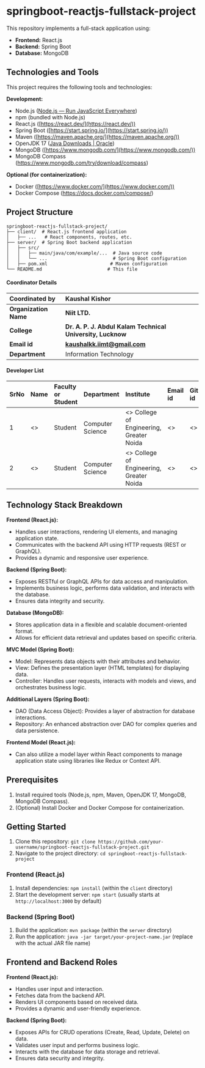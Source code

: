 # springboot-reactjs-fullstack-project

This repository implements a full-stack application using:

- **Frontend:** React.js
- **Backend:** Spring Boot
- **Database:** MongoDB

## Technologies and Tools

This project requires the following tools and technologies:

**Development:**

- Node.js ([Node.js — Run JavaScript Everywhere](https://nodejs.org/en))
- npm (bundled with Node.js)
- React.js ([https://react.dev/](https://react.dev/))
- Spring Boot ([https://start.spring.io/](https://start.spring.io/))
- Maven ([https://maven.apache.org/](https://maven.apache.org/))
- OpenJDK 17 ([Java Downloads | Oracle](https://www.oracle.com/java/technologies/downloads/))
- MongoDB ([https://www.mongodb.com/](https://www.mongodb.com/))
- MongoDB Compass (https://www.mongodb.com/try/download/compass)

**Optional (for containerization):**

- Docker ([https://www.docker.com/](https://www.docker.com/))
- Docker Compose (https://docs.docker.com/compose/)

## Project Structure

```
springboot-reactjs-fullstack-project/
├── client/  # React.js frontend application
│   ├── ...   # React components, routes, etc.
├── server/  # Spring Boot backend application
│   ├── src/
│   │   ├── main/java/com/example/...  # Java source code
│   │   └── ...                        # Spring Boot configuration
│   ├── pom.xml                       # Maven configuration
└── README.md                        # This file
```
#### Coordinator Details

<b>Coordinated by | <b> Kaushal Kishor
:--|:--|
<b> Organization Name| <b> Niit LTD.
<b> College | <b> Dr. A. P. J. Abdul Kalam Technical University, Lucknow
<b> Email id|     <b> kaushalkk.iimt@gmail.com
<b> Department | Information Technology

#### Developer List

SrNo | Name | Faculty or Student | Department| Institute | Email id | Github id
:--|:--|:--|:--|:--|:--|:--|
1 | <> | Student | Computer Science |<> College of Engineering, Greater Noida | <> | <>
2 | <> | Student | Computer Science |<> College of Engineering, Greater Noida | <> | <>



## Technology Stack Breakdown

**Frontend (React.js):**

- Handles user interactions, rendering UI elements, and managing application state.
- Communicates with the backend API using HTTP requests (REST or GraphQL).
- Provides a dynamic and responsive user experience.

**Backend (Spring Boot):**

- Exposes RESTful or GraphQL APIs for data access and manipulation.
- Implements business logic, performs data validation, and interacts with the database.
- Ensures data integrity and security.

**Database (MongoDB):**

- Stores application data in a flexible and scalable document-oriented format.
- Allows for efficient data retrieval and updates based on specific criteria.

**MVC Model (Spring Boot):**

- Model: Represents data objects with their attributes and behavior.
- View: Defines the presentation layer (HTML templates) for displaying data.
- Controller: Handles user requests, interacts with models and views, and orchestrates business logic.

**Additional Layers (Spring Boot):**

- DAO (Data Access Object): Provides a layer of abstraction for database interactions.
- Repository: An enhanced abstraction over DAO for complex queries and data persistence.

**Frontend Model (React.js):**

- Can also utilize a model layer within React components to manage application state using libraries like Redux or Context API.

## Prerequisites

1. Install required tools (Node.js, npm, Maven, OpenJDK 17, MongoDB, MongoDB Compass).
2. (Optional) Install Docker and Docker Compose for containerization.

## Getting Started

1. Clone this repository: `git clone https://github.com/your-username/springboot-reactjs-fullstack-project.git`
2. Navigate to the project directory: `cd springboot-reactjs-fullstack-project`

### Frontend (React.js)

1. Install dependencies: `npm install` (within the `client` directory)
2. Start the development server: `npm start` (usually starts at `http://localhost:3000` by default)

### Backend (Spring Boot)

1. Build the application: `mvn package` (within the `server` directory)
2. Run the application: `java -jar target/your-project-name.jar` (replace with the actual JAR file name)

## Frontend and Backend Roles

**Frontend (React.js):**

- Handles user input and interaction.
- Fetches data from the backend API.
- Renders UI components based on received data.
- Provides a dynamic and user-friendly experience.

**Backend (Spring Boot):**

- Exposes APIs for CRUD operations (Create, Read, Update, Delete) on data.
- Validates user input and performs business logic.
- Interacts with the database for data storage and retrieval.
- Ensures data security and integrity.
